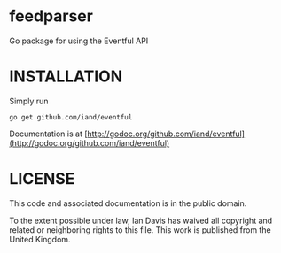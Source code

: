 feedparser
==========

Go package for using the Eventful API


INSTALLATION
============

Simply run

	go get github.com/iand/eventful

Documentation is at [http://godoc.org/github.com/iand/eventful](http://godoc.org/github.com/iand/eventful)

LICENSE
=======
This code and associated documentation is in the public domain.

To the extent possible under law, Ian Davis has waived all copyright
and related or neighboring rights to this file. This work is published 
from the United Kingdom. 